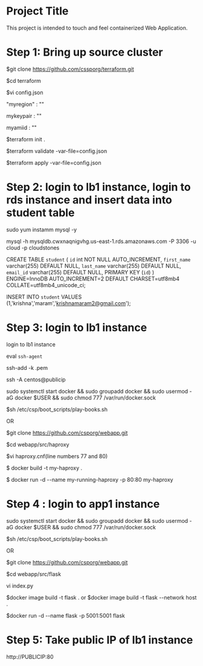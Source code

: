 # Project Title
This project is intended to touch and feel containerized Web Application. 


# Step 1: Bring up source  cluster

$git clone https://github.com/cssporg/terraform.git

$cd terraform

$vi config.json

"myregion" : ""

mykeypair : ""

myamiid : ""

$terraform init .

$terraform validate -var-file=config.json

$terraform apply -var-file=config.json


# Step 2:  login to lb1 instance, login to rds instance and insert data into student table
sudo yum instamm mysql -y

mysql -h mysqldb.cwxnaqnigvhg.us-east-1.rds.amazonaws.com -P 3306 -u cloud -p cloudstones

CREATE TABLE `student` (
  `id` int NOT NULL AUTO_INCREMENT,
  `first_name` varchar(255) DEFAULT NULL,
  `last_name` varchar(255) DEFAULT NULL,
  `email_id` varchar(255) DEFAULT NULL,
  PRIMARY KEY (`id`)
) ENGINE=InnoDB AUTO_INCREMENT=2 DEFAULT CHARSET=utf8mb4 COLLATE=utf8mb4_unicode_ci;

INSERT INTO `student` VALUES (1,'krishna','maram','krishnamaram2@gmail.com');

# Step 3:  login to lb1 instance

login to lb1 instance 

eval `ssh-agent`

ssh-add -k .pem

ssh -A centos@publicip

sudo systemctl start docker && sudo groupadd docker && sudo usermod -aG docker $USER && sudo chmod 777 /var/run/docker.sock

$sh /etc/csp/boot_scripts/play-books.sh

OR

$git clone https://github.com/csporg/webapp.git

$cd webapp/src/haproxy

$vi haproxy.cnf(line numbers 77 and 80)

$ docker build -t my-haproxy .

$ docker run -d --name my-running-haproxy -p 80:80 my-haproxy


# Step 4 :  login to app1 instance
sudo systemctl start docker && sudo groupadd docker && sudo usermod -aG docker $USER && sudo chmod 777 /var/run/docker.sock

$sh /etc/csp/boot_scripts/play-books.sh

OR

$git clone https://github.com/csporg/webapp.git

$cd webapp/src/flask

vi index.py

$docker image build -t flask . or $docker image build -t flask --network host .

$docker run -d --name flask -p 5001:5001 flask


# Step 5: Take public IP of lb1 instance
http://PUBLICIP:80
